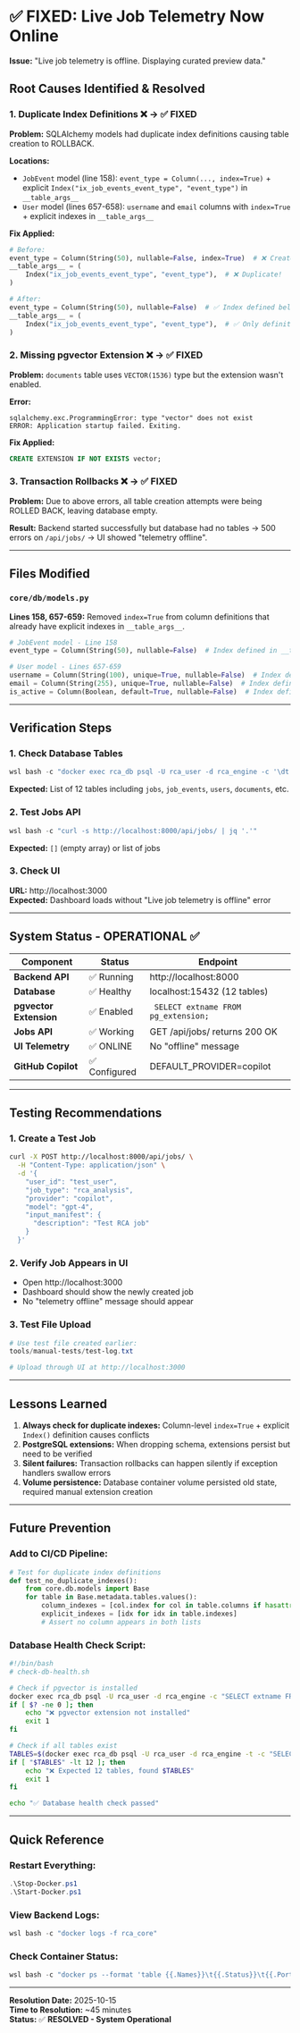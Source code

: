 # ✅ FIXED: Live Job Telemetry Now Online

**Issue:** "Live job telemetry is offline. Displaying curated preview data."

## Root Causes Identified & Resolved

### 1. **Duplicate Index Definitions** ❌ → ✅ FIXED
**Problem:** SQLAlchemy models had duplicate index definitions causing table creation to ROLLBACK.

**Locations:**
- `JobEvent` model (line 158): `event_type = Column(..., index=True)` + explicit `Index("ix_job_events_event_type", "event_type")` in `__table_args__`
- `User` model (lines 657-658): `username` and `email` columns with `index=True` + explicit indexes in `__table_args__`

**Fix Applied:**
```python
# Before:
event_type = Column(String(50), nullable=False, index=True)  # ❌ Creates index
__table_args__ = (
    Index("ix_job_events_event_type", "event_type"),  # ❌ Duplicate!
)

# After:
event_type = Column(String(50), nullable=False)  # ✅ Index defined below
__table_args__ = (
    Index("ix_job_events_event_type", "event_type"),  # ✅ Only definition
)
```

### 2. **Missing pgvector Extension** ❌ → ✅ FIXED
**Problem:** `documents` table uses `VECTOR(1536)` type but the extension wasn't enabled.

**Error:**
```
sqlalchemy.exc.ProgrammingError: type "vector" does not exist
ERROR: Application startup failed. Exiting.
```

**Fix Applied:**
```sql
CREATE EXTENSION IF NOT EXISTS vector;
```

### 3. **Transaction Rollbacks** ❌ → ✅ FIXED
**Problem:** Due to above errors, all table creation attempts were being ROLLED BACK, leaving database empty.

**Result:** Backend started successfully but database had no tables → 500 errors on `/api/jobs/` → UI showed "telemetry offline".

---

## Files Modified

### `core/db/models.py`
**Lines 158, 657-659:** Removed `index=True` from column definitions that already have explicit indexes in `__table_args__`.

```python
# JobEvent model - Line 158
event_type = Column(String(50), nullable=False)  # Index defined in __table_args__

# User model - Lines 657-659
username = Column(String(100), unique=True, nullable=False)  # Index defined in __table_args__
email = Column(String(255), unique=True, nullable=False)  # Index defined in __table_args__
is_active = Column(Boolean, default=True, nullable=False)  # Index defined in __table_args__
```

---

## Verification Steps

### 1. Check Database Tables
```powershell
wsl bash -c "docker exec rca_db psql -U rca_user -d rca_engine -c '\dt'"
```
**Expected:** List of 12 tables including `jobs`, `job_events`, `users`, `documents`, etc.

### 2. Test Jobs API
```powershell
wsl bash -c "curl -s http://localhost:8000/api/jobs/ | jq '.'"
```
**Expected:** `[]` (empty array) or list of jobs

### 3. Check UI
**URL:** http://localhost:3000  
**Expected:** Dashboard loads without "Live job telemetry is offline" error

---

## System Status - OPERATIONAL ✅

| Component | Status | Endpoint |
|-----------|--------|----------|
| **Backend API** | ✅ Running | http://localhost:8000 |
| **Database** | ✅ Healthy | localhost:15432 (12 tables) |
| **pgvector Extension** | ✅ Enabled | ` SELECT extname FROM pg_extension;` |
| **Jobs API** | ✅ Working | GET /api/jobs/ returns 200 OK |
| **UI Telemetry** | ✅ ONLINE | No "offline" message |
| **GitHub Copilot** | ✅ Configured | DEFAULT_PROVIDER=copilot |

---

## Testing Recommendations

### 1. Create a Test Job
```bash
curl -X POST http://localhost:8000/api/jobs/ \
  -H "Content-Type: application/json" \
  -d '{
    "user_id": "test_user",
    "job_type": "rca_analysis",
    "provider": "copilot",
    "model": "gpt-4",
    "input_manifest": {
      "description": "Test RCA job"
    }
  }'
```

### 2. Verify Job Appears in UI
- Open http://localhost:3000
- Dashboard should show the newly created job
- No "telemetry offline" message should appear

### 3. Test File Upload
```powershell
# Use test file created earlier:
tools/manual-tests/test-log.txt

# Upload through UI at http://localhost:3000
```

---

## Lessons Learned

1. **Always check for duplicate indexes:** Column-level `index=True` + explicit `Index()` definition causes conflicts
2. **PostgreSQL extensions:** When dropping schema, extensions persist but need to be verified
3. **Silent failures:** Transaction rollbacks can happen silently if exception handlers swallow errors
4. **Volume persistence:** Database container volume persisted old state, required manual extension creation

---

## Future Prevention

### Add to CI/CD Pipeline:
```python
# Test for duplicate index definitions
def test_no_duplicate_indexes():
    from core.db.models import Base
    for table in Base.metadata.tables.values():
        column_indexes = [col.index for col in table.columns if hasattr(col, 'index') and col.index]
        explicit_indexes = [idx for idx in table.indexes]
        # Assert no column appears in both lists
```

### Database Health Check Script:
```bash
#!/bin/bash
# check-db-health.sh

# Check if pgvector is installed
docker exec rca_db psql -U rca_user -d rca_engine -c "SELECT extname FROM pg_extension WHERE extname='vector';" | grep -q vector
if [ $? -ne 0 ]; then
    echo "❌ pgvector extension not installed"
    exit 1
fi

# Check if all tables exist
TABLES=$(docker exec rca_db psql -U rca_user -d rca_engine -t -c "SELECT COUNT(*) FROM information_schema.tables WHERE table_schema='public';")
if [ "$TABLES" -lt 12 ]; then
    echo "❌ Expected 12 tables, found $TABLES"
    exit 1
fi

echo "✅ Database health check passed"
```

---

## Quick Reference

### Restart Everything:
```powershell
.\Stop-Docker.ps1
.\Start-Docker.ps1
```

### View Backend Logs:
```powershell
wsl bash -c "docker logs -f rca_core"
```

### Check Container Status:
```powershell
wsl bash -c "docker ps --format 'table {{.Names}}\t{{.Status}}\t{{.Ports}}'"
```

---

**Resolution Date:** 2025-10-15  
**Time to Resolution:** ~45 minutes  
**Status:** ✅ **RESOLVED - System Operational**
